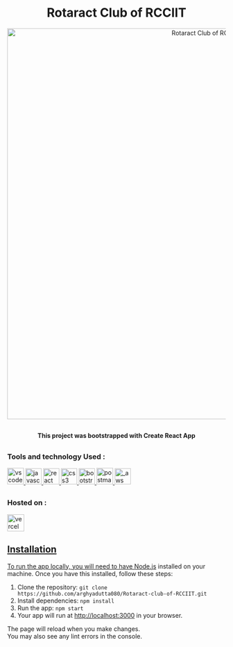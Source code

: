 <h1 align='center'>Rotaract Club of RCCIIT</h1>

<p align="center">
  <img src="https://scontent.fccu7-1.fna.fbcdn.net/v/t39.30808-6/311664550_1153578461928135_5654003314101328335_n.jpg?_nc_cat=108&ccb=1-7&_nc_sid=e3f864&_nc_ohc=u0UD1ltDsNAAX-dY25h&_nc_ht=scontent.fccu7-1.fna&oh=00_AfDFGY8896T10jVai3y9bsN9fYl8SHApZUZFj9cgnNyVgQ&oe=648AE20D" alt="Rotaract Club of RCCIIT" width="900">
</p>

## <h4 align='center'>This project was bootstrapped with Create React App</h4>

## <h3> Tools and technology Used : </h3>

<p align="left">
<a href="https://code.visualstudio.com/" target="_blank" rel="noreferrer"> <img src="https://skillicons.dev/icons?i=vscode" alt="vscode" width="38" height="38"/> </a>
<a href="https://developer.mozilla.org/en-US/docs/Web/JavaScript" target="_blank" rel="noreferrer"> <img src="https://skillicons.dev/icons?i=javascript" alt="javascript" width="37" height="37"/> </a>
<a href="https://reactjs.org/" target="_blank" rel="noreferrer"> <img src="https://skillicons.dev/icons?i=react" alt="react" width="37" height="37"/> </a> 
<a href="https://www.w3schools.com/css/" target="_blank" rel="noreferrer"> <img src="https://skillicons.dev/icons?i=css" alt="css3" width="37" height="37"/> </a>
<a href="https://getbootstrap.com" target="_blank" rel="noreferrer"> <img src="https://skillicons.dev/icons?i=bootstrap" alt="bootstrap" width="37" height="37"/> </a>
<a href="https://www.postman.com/" target="_blank" rel="noreferrer"> <img src="https://skillicons.dev/icons?i=postman" alt="postman" width="38" height="38"/> </a>
<a href="/" target="_blank" rel="noreferrer"> <img src="https://skillicons.dev/icons?i=aws" alt="_aws" width="37" height="37"/> </a> 
</p>

## <h3> Hosted on : </h3>

<p align="left">
<a href="https://vercel.com/dashboard" target="_blank" rel="noreferrer"> <img src="https://skillicons.dev/icons?i=vercel" alt="vercel" width="39" height="39"/> 
</p>
  
## Installation

To run the app locally, you will need to have [Node.js](https://nodejs.org/) installed on your machine. Once you have this installed, follow these steps:

1. Clone the repository: `git clone https://github.com/arghyadutta080/Rotaract-club-of-RCCIIT.git`
2. Install dependencies: `npm install`
3. Run the app: `npm start`
4. Your app will run at [http://localhost:3000](http://localhost:3000) in your browser.
  
The page will reload when you make changes.\
You may also see any lint errors in the console.  
